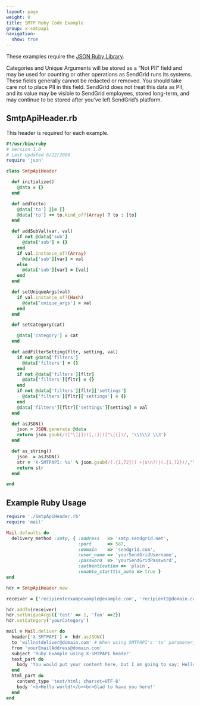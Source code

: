 ```yaml
---
layout: page
weight: 0
title: SMTP Ruby Code Example
group: x-smtpapi
navigation:
  show: true
---
```


These examples require the [JSON Ruby Library](http://www.ruby-doc.org/stdlib-2.0.0/libdoc/json/rdoc/JSON.html).

<call-out type="warning">

Categories and Unique Arguments will be stored as a “Not PII” field and may be used for counting or other operations as SendGrid runs its systems. These fields generally cannot be redacted or removed. You should take care not to place PII in this field. SendGrid does not treat this data as PII, and its value may be visible to SendGrid employees, stored long-term, and may continue to be stored after you’ve left SendGrid’s platform.

</call-out>

## SmtpApiHeader.rb

This header is required for each example.

```ruby
#!/usr/bin/ruby
# Version 1.0
# Last Updated 6/22/2009
require 'json'

class SmtpApiHeader

  def initialize()
    @data = {}
  end

  def addTo(to)
    @data['to'] ||= []
    @data['to'] += to.kind_of?(Array) ? to : [to]
  end

  def addSubVal(var, val)
    if not @data['sub']
      @data['sub'] = {}
    end
    if val.instance_of?(Array)
      @data['sub'][var] = val
    else
      @data['sub'][var] = [val]
    end
  end

  def setUniqueArgs(val)
    if val.instance_of?(Hash)
      @data['unique_args'] = val
    end
  end

  def setCategory(cat)

    @data['category'] = cat
  end

  def addFilterSetting(fltr, setting, val)
    if not @data['filters']
      @data['filters'] = {}
    end
    if not @data['filters'][fltr]
      @data['filters'][fltr] = {}
    end
    if not @data['filters'][fltr]['settings']
      @data['filters'][fltr]['settings'] = {}
    end
    @data['filters'][fltr]['settings'][setting] = val
  end

  def asJSON()
    json = JSON.generate @data
    return json.gsub(/(["\]}])([,:])(["\[{])/, '\\1\\2 \\3')
  end

  def as_string()
    json  = asJSON()
    str = 'X-SMTPAPI: %s' % json.gsub(/(.{1,72})( +|$\n?)|(.{1,72})/,"\\1\\3\n")
    return str
  end

end
```

## Example Ruby Usage

```ruby
require './SmtpApiHeader.rb'
require 'mail'

Mail.defaults do
  delivery_method :smtp, { :address   => 'smtp.sendgrid.net',
                           :port      => 587,
                           :domain    => 'sendgrid.com',
                           :user_name => 'yourSendGridUsername',
                           :password  => 'yourSendGridPassword',
                           :authentication => 'plain',
                           :enable_starttls_auto => true }
end

hdr = SmtpApiHeader.new

receiver = ['recipienteexampexample@example.com', 'recipient2@domain.com']

hdr.addTo(receiver)
hdr.setUniqueArgs({'test' => 1, 'foo' =>2})
hdr.setCategory('yourCategory')

mail = Mail.deliver do
  header['X-SMTPAPI'] =  hdr.asJSON()
  to 'willnotdeliver@domain.com' # When using SMTPAPI's 'to' parameter, this address will not get delivered to
  from 'yourEmailAddress@domain.com'
  subject 'Ruby Example using X-SMTPAPI header'
  text_part do
    body 'You would put your content here, but I am going to say: Hello world!'
  end
  html_part do
    content_type 'text/html; charset=UTF-8'
    body '<b>Hello world!</b><br>Glad to have you here!'
  end
end

```
